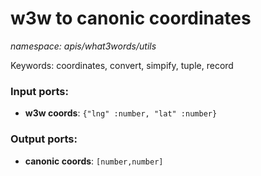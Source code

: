 # w3w to canonic coordinates

_namespace: apis/what3words/utils_

Keywords: coordinates, convert, simpify, tuple, record

### Input ports:

* __w3w coords__: ` {"lng" :number, "lat" :number} `

### Output ports:

* __canonic coords__: ` [number,number] `

